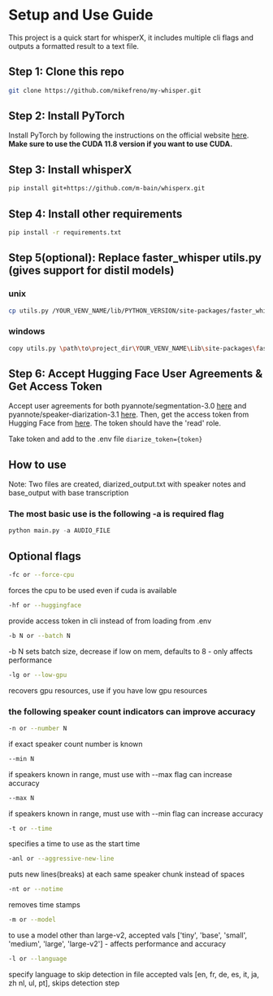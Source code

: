 # Setup and Use Guide

This project is a quick start for whisperX, it includes multiple cli flags and outputs a formatted result to a text file.

## Step 1: Clone this repo
```bash
git clone https://github.com/mikefreno/my-whisper.git
```

## Step 2: Install PyTorch

Install PyTorch by following the instructions on the official website [here](https://pytorch.org/get-started/locally/). **Make sure to use the CUDA 11.8 version if you want to use CUDA.**

## Step 3: Install whisperX
```bash
pip install git+https://github.com/m-bain/whisperx.git
```

## Step 4: Install other requirements
```bash
pip install -r requirements.txt
```

## Step 5(optional): Replace faster_whisper utils.py (gives support for distil models)
### unix
```bash
cp utils.py /YOUR_VENV_NAME/lib/PYTHON_VERSION/site-packages/faster_whisper/utils.py
```

### windows
```bash
copy utils.py \path\to\project_dir\YOUR_VENV_NAME\Lib\site-packages\faster_whisper\utils.py
```

## Step 6: Accept Hugging Face User Agreements & Get Access Token

Accept user agreements for both pyannote/segmentation-3.0 [here](https://huggingface.co/pyannote/segmentation-3.0) and pyannote/speaker-diarization-3.1 [here](https://huggingface.co/pyannote/speaker-diarization-3.1). Then, get the access token from Hugging Face from [here](https://huggingface.co/settings/tokens). The token should have the 'read' role.

Take token and add to the .env file `diarize_token={token}`

## How to use

Note: Two files are created, diarized_output.txt with speaker notes and base_output with base transcription

### The most basic use is the following -a is required flag
```python
python main.py -a AUDIO_FILE
```

## Optional flags

```bash
-fc or --force-cpu
```
forces the cpu to be used even if cuda is available

```bash
-hf or --huggingface
```
provide access token in cli instead of from loading from .env

```bash
-b N or --batch N
```
-b N sets batch size, decrease if low on mem, defaults to 8 - only affects performance

```bash
-lg or --low-gpu
```
recovers gpu resources, use if you have low gpu resources

### the following speaker count indicators can improve accuracy
```bash
-n or --number N
```
if exact speaker count number is known

```bash
--min N
```
if speakers known in range, must use with --max flag can increase accuracy

```bash
--max N
```
if speakers known in range, must use with --min flag can increase accuracy

```bash
-t or --time
```
specifies a time to use as the start time
```bash
-anl or --aggressive-new-line
```
puts new lines(breaks) at each same speaker chunk instead of spaces

```bash
-nt or --notime
```
removes time stamps

```bash
-m or --model
```
to use a model other than large-v2, accepted vals ['tiny', 'base', 'small', 'medium', 'large', 'large-v2'] - affects performance and accuracy

```bash
-l or --language
```
specify language to skip detection in file accepted vals [en, fr, de, es, it, ja, zh nl, ul, pt], skips detection step 
